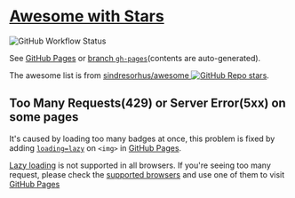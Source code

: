 # [Awesome with Stars](https://yz89122.github.io/awesome-with-stars)

![GitHub Workflow Status](https://img.shields.io/github/actions/workflow/status/yz89122/awesome-with-stars/main.yml?label=Update&branch=main)

See [GitHub Pages](https://yz89122.github.io/awesome-with-stars) or [branch `gh-pages`](https://github.com/yz89122/awesome-with-stars/tree/gh-pages#readme)(contents are auto-generated).

The awesome list is from [sindresorhus/awesome ![GitHub Repo stars](https://img.shields.io/github/stars/sindresorhus/awesome?style=social)](https://github.com/sindresorhus/awesome#readme).

## Too Many Requests(429) or Server Error(5xx) on some pages

It's caused by loading too many badges at once, this problem is fixed by adding [`loading=lazy`](https://web.dev/browser-level-image-lazy-loading/) on `<img>` in [GitHub Pages](https://yz89122.github.io/awesome-with-stars).

[Lazy loading](https://web.dev/browser-level-image-lazy-loading/) is not supported in all browsers. If you're seeing too many request, please check the [supported browsers](https://caniuse.com/loading-lazy-attr) and use one of them to visit [GitHub Pages](https://yz89122.github.io/awesome-with-stars)
